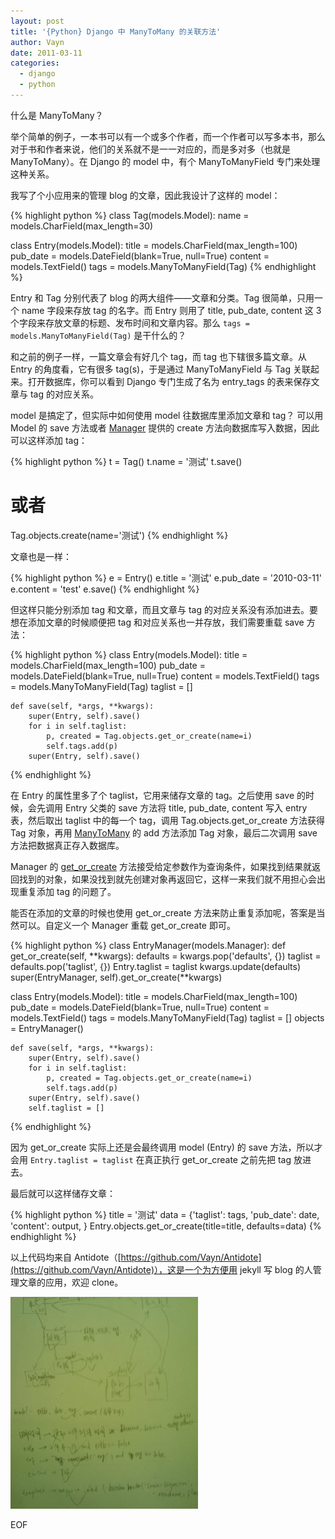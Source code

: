 ```yaml
---
layout: post
title: '{Python} Django 中 ManyToMany 的关联方法'
author: Vayn
date: 2011-03-11
categories:
  - django
  - python
---
```



什么是 ManyToMany？

举个简单的例子，一本书可以有一个或多个作者，而一个作者可以写多本书，那么对于书和作者来说，他们的关系就不是一一对应的，而是多对多（也就是 ManyToMany）。在 Django 的 model 中，有个 ManyToManyField 专门来处理这种关系。

我写了个小应用来的管理 blog 的文章，因此我设计了这样的 model：

{% highlight python %}
class Tag(models.Model):
    name = models.CharField(max_length=30)

class Entry(models.Model):
    title = models.CharField(max_length=100)
    pub_date = models.DateField(blank=True, null=True)
    content = models.TextField()
    tags = models.ManyToManyField(Tag)
{% endhighlight %}

Entry 和 Tag 分别代表了 blog 的两大组件——文章和分类。Tag 很简单，只用一个 name 字段来存放 tag 的名字。而 Entry 则用了 title, pub_date, content 这 3 个字段来存放文章的标题、发布时间和文章内容。那么 `tags = models.ManyToManyField(Tag)` 是干什么的？

和之前的例子一样，一篇文章会有好几个 tag，而 tag 也下辖很多篇文章。从 Entry 的角度看，它有很多 tag(s)，于是通过 ManyToManyField 与 Tag 关联起来。打开数据库，你可以看到 Django 专门生成了名为 entry_tags 的表来保存文章与 tag 的对应关系。

model 是搞定了，但实际中如何使用 model 往数据库里添加文章和 tag？ 可以用 Model 的 save 方法或者 [Manager](http://docs.djangoproject.com/en/dev/topics/db/managers/) 提供的 create 方法向数据库写入数据，因此可以这样添加 tag：

{% highlight python %}
t = Tag()
t.name = '测试'
t.save()

# 或者
Tag.objects.create(name='测试')
{% endhighlight %}

文章也是一样：

{% highlight python %}
e = Entry()
e.title =  '测试'
e.pub_date = '2010-03-11'
e.content = 'test'
e.save()
{% endhighlight %}

但这样只能分别添加 tag 和文章，而且文章与 tag 的对应关系没有添加进去。要想在添加文章的时候顺便把 tag 和对应关系也一并存放，我们需要重载 save 方法：

{% highlight python %}
class Entry(models.Model):
    title = models.CharField(max_length=100)
    pub_date = models.DateField(blank=True, null=True)
    content = models.TextField()
    tags = models.ManyToManyField(Tag)
    taglist = []

    def save(self, *args, **kwargs):
        super(Entry, self).save()
        for i in self.taglist:
            p, created = Tag.objects.get_or_create(name=i)
            self.tags.add(p)
        super(Entry, self).save()
{% endhighlight %}

在 Entry 的属性里多了个 taglist，它用来储存文章的 tag。之后使用 save 的时候，会先调用 Entry 父类的 save 方法将 title, pub_date, content 写入 entry 表，然后取出 taglist 中的每一个 tag，调用 Tag.objects.get_or_create 方法获得 Tag 对象，再用 [ManyToMany](http://docs.djangoproject.com/en/dev/ref/models/fields/#django.db.models.ManyToManyField) 的 add 方法添加 Tag 对象，最后二次调用 save 方法把数据真正存入数据库。

Manager 的 [get_or_create](http://docs.djangoproject.com/en/dev/ref/models/querysets/#get-or-create) 方法接受给定参数作为查询条件，如果找到结果就返回找到的对象，如果没找到就先创建对象再返回它，这样一来我们就不用担心会出现重复添加 tag 的问题了。

能否在添加的文章的时候也使用 get_or_create 方法来防止重复添加呢，答案是当然可以。自定义一个 Manager 重载 get_or_create 即可。

{% highlight python %}
class EntryManager(models.Manager):
    def get_or_create(self, **kwargs):
        defaults = kwargs.pop('defaults', {})
        taglist = defaults.pop('taglist', {})
        Entry.taglist = taglist
        kwargs.update(defaults)
        super(EntryManager, self).get_or_create(**kwargs)

class Entry(models.Model):
    title = models.CharField(max_length=100)
    pub_date = models.DateField(blank=True, null=True)
    content = models.TextField()
    tags = models.ManyToManyField(Tag)
    taglist = []
    objects = EntryManager()

    def save(self, *args, **kwargs):
        super(Entry, self).save()
        for i in self.taglist:
            p, created = Tag.objects.get_or_create(name=i)
            self.tags.add(p)
        super(Entry, self).save()
        self.taglist = []
{% endhighlight %}

因为 get_or_create 实际上还是会最终调用 model (Entry) 的 save 方法，所以才会用 `Entry.taglist = taglist` 在真正执行 get_or_create 之前先把 tag 放进去。

最后就可以这样储存文章：

{% highlight python %}
title = '测试'
data = {'taglist': tags,
        'pub_date': date,
        'content': output,
       }
Entry.objects.get_or_create(title=title, defaults=data)
{% endhighlight %}

以上代码均来自 Antidote（[https://github.com/Vayn/Antidote](https://github.com/Vayn/Antidote)），这是一个为方便用 jekyll 写 blog 的人管理文章的应用，欢迎 clone。

![Antidote Red](/images/antidote_red.jpg)

EOF
